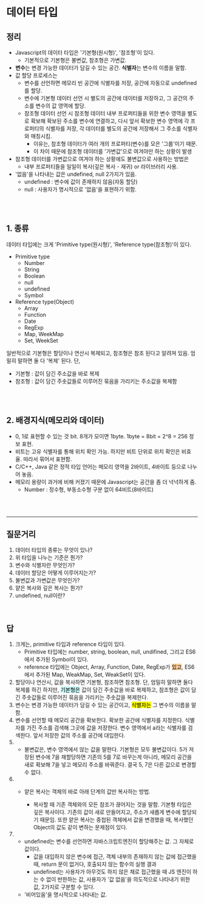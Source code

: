 # 데이터 타입

## 정리
- Javascript의 데이터 타입은 '기본형(원시형)', '참조형'이 있다.
	- 기본적으로 기본형은 불변값, 참조형은 가변값.
- **변수**는 변경 가능한 데이터가 담길 수 있는 공간. **식별자**는 변수의 이름을 말함.
- 값 할당 프로세스는 
	- 변수를 선언하면 메모리 빈 공간에 식별자를 저장, 공간에 자동으로 undefined를 할당.
	- 변수에 기본형 데이터 선언 시 별도의 공간에 데이터를 저장하고, 그 공간의 주소를 변수의 값 영역에 할당.
	- 참조형 데이터 선언 시 참조형 데이터 내부 프로퍼티들을 위한 변수 영역을 별도로 확보해 확보된 주소를 변수에 연결하고, 다시 앞서 확보한 변수 영역에 각 프로퍼티의 식별자를 저장, 각 데이터를 별도의 공간에 저장해서 그 주소를 식별자와 매칭시킴.
		- 이유는, 참조형 데이터가 여러 개의 프로퍼티(변수)를 모은 '그룹'이기 때문.
		- 이 차이 때문에 참조형 데이터를 '가변값'으로 여겨야만 하는 상황이 발생
- 참조형 데이터를 가변값으로 여겨야 하는 상황에도 불변값으로 사용하는 방법은
	- 내부 프로퍼티들을 일일이 복사(깊은 복사 - 재귀) or 라이브러리 사용.
- '없음'을 나타내는 값은 undefined, null 2가지가 있음.
	- undefined : 변수에 값이 존재하지 않음(자동 할당)
	- null : 사용자가 명시적으로 '없음'을 표현하기 위함.

<br/>
<br/>

## 1. 종류

데이터 타입에는 크게 'Primitive type(원시형)', 'Reference type(참조형)'이 있다.
- Primitive type
	- Number
	- String
	- Boolean
	- null
	- undefined
	- Symbol
- Reference type(Object)
	- Array
	- Function
	- Date
	- RegExp
	- Map, WeekMap
	- Set, WeekSet

일반적으로 기본형은 할당이나 연산시 복제되고, 참조형은 참조 된다고 알려져 있음. 엄밀히 말하면 둘 다 '복제' 된다. 단,
- 기본형 : 값이 담긴 주소값을 바로 복제
- 참조형 : 값이 담긴 주솟값들로 이루어진 묶음을 가리키는 주소값을 복제함

<br/>
<br/>

## 2. 배경지식(메모리와 데이터)
- 0, 1로 표현할 수 있는 것 bit. 8개가 모이면 1byte. 1byte = 8bit = 2^8 = 256 정보 표현.
- 비트는 고유 식별자를 통해 위치 확인 가능. 하지만 비트 단위로 위치 확인은 비효율. 따라서 묶어서 표현함.
- C/C++, Java 같은 정적 타입 언어는 메모리 영역을 2바이트, 4바이트 등으로 나누어 놓음.
- 메모리 용량이 과거에 비해 커졌기 때문에 Javascript는 공간을 좀 더 넉넉하게 줌.
	- Number : 정수형, 부동소수형 구분 없이 64비트(8바이트)


<br/>
<br/>

---

## 질문거리
1. 데이터 타입의 종류는 무엇이 있나?
2. 위 타입을 나누는 기준은 뭔가?
3. 변수와 식별자란 무엇인가?
4. 데이터 할당은 어떻게 이루어지는가?
5. 불변값과 가변값은 무엇인가?
6. 얕은 복사와 깊은 복사는 뭔가?
7. undefined, null이란?


<br/>


## 답
1. 크게는, primitive 타입과 reference 타입이 있다.
	- Primitive 타입에는 number, string, boolean, null, undifined, 그리고 ES6에서 추가된 Symbol이 있다.
	- reference 타입에는 Object, Array, Function, Date, RegExp가 <mark style="background: #FFB86CA6;">있고</mark>, ES6에서 추가된 Map, WeakMap, Set, WeakSet이 있다.
2. 할당이나 연산시, 값을 복사하면 기본형, 참조하면 참조형.
	단, 엄밀히 말하면 둘다 복제를 하긴 하지만, <mark style="background: #ABF7F7A6;">기본형은</mark> 값이 담긴 주솟값을 바로 복제하고, 참조형은 값이 담긴 주솟값들로 이루어진 묶음을 가리키는 주솟값을 복제한다.
3. 변수는 변경 가능한 데이터가 담길 수 있는 공간이고, <mark class="hltr-cyan">식별자는</mark> 그 변수의 이름을 말함.
4. 변수를 선언할 때 메모리 공간을 확보한다. 확보한 공간에 식별자를 지정한다. 식별자를 가진 주소를 검색해 그곳에 값을 저장한다. 변수 영역에서 a라는 식별자를 검색한다. 앞서 저장한 값의 주소를 공간에 대입한다.
5. 
	- 불변값은, 변수 영역에서  않는 값을 말한다. 기본형은 모두 불변값이다. 5가 저장된 변수에 7을 재할당하면 기존의 5를 7로 바꾸는게 아니라, 메모리 공간을 새로 확보해 7을 넣고 메모리 주소를 바꿔준다. 결국 5, 7은 다른 값으로 변경할 수 없다.
6. 
	- 얕은 복사는 객체의 바로 아래 단계의 값만 복사하는 방법.

		- 복사할 때 기존 객체와의 모든 참조가 끊어지는 것을 말함.
기본형 타입은 깊은 복사이다. 기존의 값이 새로 만들어지고, 주소가 새롭게 변수에 할당되기 때문임. 또한 얕은 복사는 중첩된 객체에서 값을 변경했을 때, 복사했던 Object의 값도 같이 변하는 문제점이 있다.
7. 
	- undefined는 변수를 선언하면 자바스크립트엔진이 할당해주는 값. 그 자체로 값이다.
		- 값을 대입하지 않은 변수에 접근, 객체 내부의 존재하지 않는 값에 접근했을 때, return 문이 없거다, 호출되지 않는 함수의 실행 결과
		- undefined는 사용자가 아무것도 하지 않은 채로 접근했을 때 JS 엔진이 하는 수 없이 반한하는 값, 사용자가 '값 없음'을 의도적으로 나타내기 위한 값, 2가지로 구분할 수 있다.
	- '비어있음'을 명시적으로 나타내는 값.


